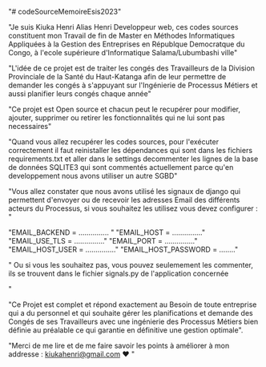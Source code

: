 "# codeSourceMemoireEsis2023" 

"Je suis Kiuka Henri Alias Henri Developpeur web, ces codes sources constituent mon Travail de fin de Master en Méthodes Informatiques Appliquées à la Gestion des Entreprises en Républque Democratque du Congo, à l'ecole supérieure d'Informatique Salama/Lubumbashi ville"

"L'idée de ce projet est de traiter les congés des Travailleurs de la Division Provinciale de la Santé du Haut-Katanga afin de leur permettre de demander les congés à s'appuyant sur l'Ingénierie de Processus Métiers et aussi planifier leurs congés chaque année"

"Ce projet est Open source et chacun peut le recupérer pour modifier, ajouter, supprimer ou  retirer les fonctionnalités qui ne lui sont pas necessaires"

"Quand vous allez recupérer les codes sources, pour l'exécuter correctement il faut reinistaller les dépendances qui sont dans les fichiers requirements.txt et aller dans le settings decommenter les lignes de la base de données SQLITE3 qui sont commentés actuellement parce qu'en developpement nous avons utiliser un autre SGBD"

"Vous allez constater que nous avons utilisé les signaux de django qui permettent d'envoyer ou de recevoir les adresses Email des différents acteurs du Processus, si vous souhaitez les utilisez vous devez configurer : "

"EMAIL_BACKEND = ............... "
"EMAIL_HOST = ..............."
"EMAIL_USE_TLS = ..............."
"EMAIL_PORT = ..............."
"EMAIL_HOST_USER = ..............."
"EMAIL_HOST_PASSWORD = ........"

"
Ou si vous les souhaitez pas, vous pouvez seulemement les commenter, ils se trouvent dans le fichier signals.py de l'application concernée

"

"Ce Projet est complet et répond exactement au Besoin de toute entreprise qui a du personnel et qui souhaite gérer les planifications et demande des Congés de ses Travailleurs avec une ingénierie des Processus Métiers bien définie au préalable ce qui garantie en définitive une gestion optimale".

"Merci de me lire et de me faire savoir les points à améliorer à mon addresse : kiukahenri@gmail.com ❤️ "



